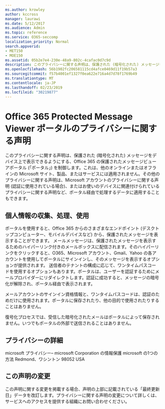 ```yaml
---
ms.author: krowley
author: kccross
manager: laurawi
ms.date: 5/12/2017
ms.audience: Admin
ms.topic: reference
ms.service: O365-seccomp
localization_priority: Normal
search.appverid:
- MET150
- MOE150
ms.assetid: 05b2e7e4-230e-48a9-802c-4cafac0d7c9d
description: このプライバシーに関する声明は、保護された (暗号化された) メッセージをデバイス上で表示できるようにする、Office 365 の保護されたメッセージビューアポータル (「ポータル」) を制御します。これは、他のオンラインまたはオフラインの Microsoft サイト、製品、またはサービスには適用されません。その他のプライバシーに関する声明は、Microsoft アカウントのプライバシーに関する声明 (認証に使用されている場合)、またはお使いのデバイスに関連付けられているプライバシーに関する声明など、ポータル経由で処理するデータに適用することもできます。
ms.openlocfilehash: 56b1902fc206581115cd4afce0469d11f19b57a3
ms.sourcegitcommit: f57b4001ef1327f0ea622e716a4d7d78f1769b49
ms.translationtype: MT
ms.contentlocale: ja-JP
ms.lasthandoff: 02/23/2019
ms.locfileid: "30219877"
---
```

# <a name="office-365-protected-message-viewer-portal-privacy-statement"></a>Office 365 Protected Message Viewer ポータルのプライバシーに関する声明

このプライバシーに関する声明は、保護された (暗号化された) メッセージをデバイス上で表示できるようにする、Office 365 の保護されたメッセージビューアポータル (「ポータル」) を制御します。これは、他のオンラインまたはオフラインの Microsoft サイト、製品、またはサービスには適用されません。その他のプライバシーに関する声明は、Microsoft アカウントのプライバシーに関する声明 (認証に使用されている場合)、またはお使いのデバイスに関連付けられているプライバシーに関する声明など、ポータル経由で処理するデータに適用することもできます。

## <a name="collection-processing-and-use-of-your-information"></a>個人情報の収集、処理、使用

ポータルを使用すると、Office 365 からのさまざまなエンドポイント (デスクトップコンピューター、モバイルデバイスなど) から、保護されたメッセージを表示することができます。 メールメッセージは、保護されたメッセージを表示するためのハイパーリンク付きのメールボックスに配信されます。そのハイパーリンクをクリックすると、O365、Microsoft アカウント、Gmail、Yahoo の各アカウントを使用してポータルにサインインし、そのメッセージを表示するオプションが提供されます。 送信者のテナントの構成に応じて、ワンタイムパスコードを使用するオプションもあります。ポータルは、ユーザーを認証するためにメールプロバイダーにリダイレクトします。認証に成功すると、メッセージの暗号化が解除され、ポータル経由で表示されます。

メールアカウントのサインイン資格情報と、ワンタイムパスコードは、認証のためだけに使用されます。ポータルに保存されたり、他の目的で使用されたりすることはありません。

復号化プロセスでは、受信した暗号化されたメールはポータルによって保存されません。いつでもポータルの外部で送信されることはありません。

## <a name="for-more-information-about-privacy"></a>プライバシーの詳細

microsoft プライバシー– microsoft Corporation の情報保護 microsoft の1つの方法 Redmond、ワシントン 98052 USA

##     <a name="changes-to-this-statement"></a>この声明の変更

この声明に関する変更を掲載する場合、声明の上部に記載されている「最終更新日」データを改訂します。プライバシーに関する声明の変更について詳しくは、サービスへのアクセスを提供する組織にお問い合わせください。


